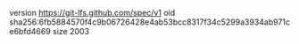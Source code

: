 version https://git-lfs.github.com/spec/v1
oid sha256:6fb5884570f4c9b06726428e4ab53bcc8317f34c5299a3934ab971ce6bfd4669
size 2003
